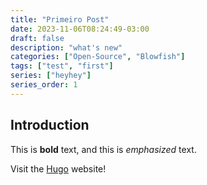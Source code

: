 ```yaml
---
title: "Primeiro Post"
date: 2023-11-06T08:24:49-03:00
draft: false
description: "what's new"
categories: ["Open-Source", "Blowfish"]
tags: ["test", "first"]
series: ["heyhey"]
series_order: 1
---
```


## Introduction

This is **bold** text, and this is *emphasized* text.

Visit the [Hugo](https://gohugo.io) website!
